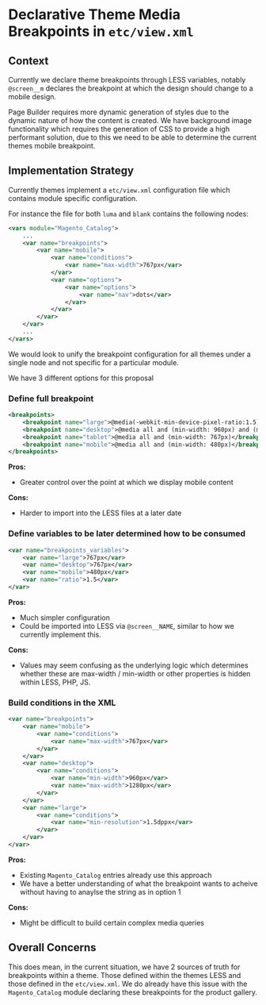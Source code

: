 # Declarative Theme Media Breakpoints in `etc/view.xml`

## Context

Currently we declare theme breakpoints through LESS variables, notably `@screen__m` declares the breakpoint at which the design should change to a mobile design.

Page Builder requires more dynamic generation of styles due to the dynamic nature of how the content is created. We have background image functionality which requires the generation of CSS to provide a high performant solution, due to this we need to be able to determine the current themes mobile breakpoint.

## Implementation Strategy

Currently themes implement a `etc/view.xml` configuration file which contains module specific configuration.

For instance the file for both `luma` and `blank` contains the following nodes:

```xml
<vars module="Magento_Catalog">
	...
    <var name="breakpoints">
        <var name="mobile">
            <var name="conditions">
                <var name="max-width">767px</var>
            </var>
            <var name="options">
                <var name="options">
                    <var name="nav">dots</var>
                </var>
            </var>
        </var>
    </var>
    ...
</vars>
```

We would look to unify the breakpoint configuration for all themes under a single node and not specific for a particular module. 

We have 3 different options for this proposal

### Define full breakpoint

```xml
<breakpoints>
    <breakpoint name="large">@media(-webkit-min-device-pixel-ratio:1.5),(min--moz-device-pixel-ratio:1.5),(-o-min-device-pixel-ratio:3/2),(min-resolution:1.5dppx)</breakpoint>
    <breakpoint name="desktop">@media all and (min-width: 960px) and (max-width: 1199px)</breakpoint>
    <breakpoint name="tablet">@media all and (min-width: 767px)</breakpoint>
    <breakpoint name="mobile">@media all and (min-width: 480px)</breakpoint>
</breakpoints>
```

**Pros:**

- Greater control over the point at which we display mobile content

**Cons:**

- Harder to import into the LESS files at a later date

### Define variables to be later determined how to be consumed

```xml
<var name="breakpoints_variables">
    <var name="large">767px</var>
    <var name="desktop">767px</var>
    <var name="mobile">480px</var>
    <var name="ratio">1.5</var>
</var>
```

**Pros:**

- Much simpler configuration
- Could be imported into LESS via `@screen__NAME`, similar to how we currently implement this.

**Cons:**

- Values may seem confusing as the underlying logic which determines whether these are max-width / min-width or other properties is hidden within LESS, PHP, JS.

### Build conditions in the XML

```xml
<var name="breakpoints">
    <var name="mobile">
        <var name="conditions">
        	<var name="max-width">767px</var>
        </var>
    </var>
    <var name="desktop">
        <var name="conditions">
            <var name="min-width">960px</var>
        	<var name="max-width">1280px</var>
        </var>
    </var>
    <var name="large">
    	<var name="conditions">
        	<var name="min-resolution">1.5dppx</var>
        </var>
    </var>
</var>
```

**Pros:**

- Existing `Magento_Catalog` entries already use this approach
- We have a better understanding of what the breakpoint wants to acheive without having to anaylse the string as in option 1

**Cons:**

- Might be difficult to build certain complex media queries

## Overall Concerns

This does mean, in the current situation, we have 2 sources of truth for breakpoints within a theme. Those defined within the themes LESS and those defined in the `etc/view.xml`. We do already have this issue with the `Magento_Catalog` module declaring these breakpoints for the product gallery.